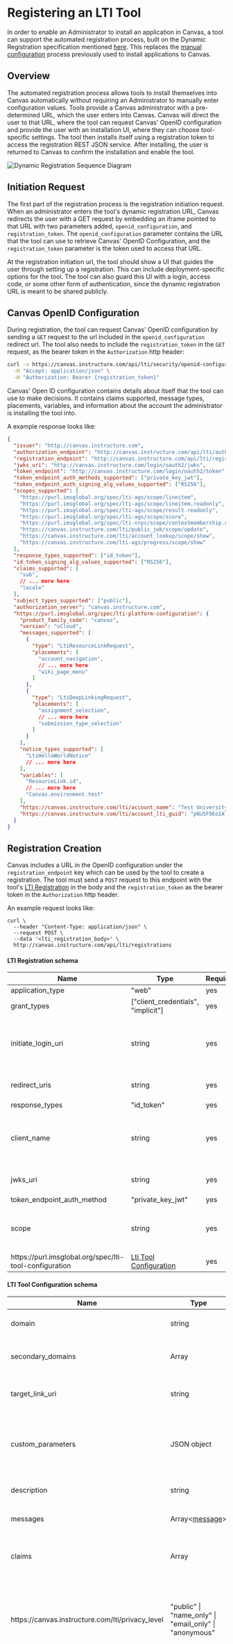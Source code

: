 # Registering an LTI Tool

<!-- Introduction & motivation -->

In order to enable an Administrator to install an application in Canvas, a tool can support the
automated registration process, built on the Dynamic Registration specification mentioned
[here](https://www.imsglobal.org/activity/learning-tools-interoperability-lti%C2%AE). This
replaces the [manual configuration](file.lti_dev_key_config.html) process
previously used to install applications to Canvas.

<!-- Overview -->

## Overview

The automated registration process allows tools to install themselves into Canvas automatically
without requiring an Administrator to manually enter configuration values. Tools provide a Canvas
administrator with a pre-determined URL, which the user enters into Canvas. Canvas will direct the
user to that URL, where the tool can request Canvas' OpenID configuration and provide the user with
an installation UI, where they can choose tool-specific settings. The tool then installs itself using
a registration token to access the registration REST JSON service. After installing, the user is
returned to Canvas to confirm the installation and enable the tool.

<!-- Technical Diagram -->

![Dynamic Registration Sequence Diagram](./images/dynamic-registration-sequence-diagram.png)

<!-- Initiation Request -->

## Initiation Request

The first part of the registration process is the registration initiation request. When an administrator
enters the tool's dynamic registration URL, Canvas redirects the user with a GET request by embedding an
iframe pointed to that URL with two parameters added, `openid_configuration`, and `registration_token`.
The `openid_configuration` parameter contains the URL that the tool can use to retrieve Canvas' OpenID
Configuration, and the `registration_token` parameter is the token used to access that URL.

At the registration initiation url, the tool should show a UI that guides the user through setting up a registration. This
can include deployment-specific options for the tool. The tool can also guard this UI with a login, access
code, or some other form of authentication, since the dynamic registration URL is meant to be shared publicly.

<!-- Canvas OpenID Configuration -->

## Canvas OpenID Configuration

During registration, the tool can request Canvas' OpenID configuration by sending a `GET` request to the url
included in the `openid_configuration` redirect url. The tool also needs to include the `registration_token`
in the `GET` request, as the bearer token in the `Authorization` http header:

```sh
curl -v https://canvas.instructure.com/api/lti/security/openid-configuration \
  -H "Accept: application/json" \
  -H "Authorization: Bearer {registration_token}"
```

Canvas' Open ID configuration contains details about itself that the tool can use to make decisions. It contains
claims supported, message types, placements, variables, and information about the account the administrator is
installing the tool into.

A example response looks like:

```json
{
  "issuer": "http://canvas.instructure.com",
  "authorization_endpoint": "http://canvas.instructure.com/api/lti/authorize_redirect",
  "registration_endpoint": "http://canvas.instructure.com/api/lti/registrations",
  "jwks_uri": "http://canvas.instructure.com/login/oauth2/jwks",
  "token_endpoint": "http://canvas.instructure.com/login/oauth2/token",
  "token_endpoint_auth_methods_supported": ["private_key_jwt"],
  "token_endpoint_auth_signing_alg_values_supported": ["RS256"],
  "scopes_supported": [
    "https://purl.imsglobal.org/spec/lti-ags/scope/lineitem",
    "https://purl.imsglobal.org/spec/lti-ags/scope/lineitem.readonly",
    "https://purl.imsglobal.org/spec/lti-ags/scope/result.readonly",
    "https://purl.imsglobal.org/spec/lti-ags/scope/score",
    "https://purl.imsglobal.org/spec/lti-nrps/scope/contextmembership.readonly",
    "https://canvas.instructure.com/lti/public_jwk/scope/update",
    "https://canvas.instructure.com/lti/account_lookup/scope/show",
    "https://canvas.instructure.com/lti-ags/progress/scope/show"
  ],
  "response_types_supported": ["id_token"],
  "id_token_signing_alg_values_supported": ["RS256"],
  "claims_supported": [
    "sub",
    // ... more here
    "locale"
  ],
  "subject_types_supported": ["public"],
  "authorization_server": "canvas.instructure.com",
  "https://purl.imsglobal.org/spec/lti-platform-configuration": {
    "product_family_code": "canvas",
    "version": "vCloud",
    "messages_supported": [
      {
        "type": "LtiResourceLinkRequest",
        "placements": [
          "account_navigation",
          // ... more here
          "wiki_page_menu"
        ]
      },
      {
        "type": "LtiDeepLinkingRequest",
        "placements": [
          "assignment_selection",
          // ... more here
          "submission_type_selection"
        ]
      }
    ],
    "notice_types_supported": [
      "LtiHelloWorldNotice"
      // ... more here
    ],
    "variables": [
      "ResourceLink.id",
      // ... more here
      "Canvas.environment.test"
    ],
    "https://canvas.instructure.com/lti/account_name": "Test University",
    "https://canvas.instructure.com/lti/account_lti_guid": "pNu5F9EoIATW6XqZ33C5tiqomb7bFJ4IGWFoCFy6:canvas-lms"
  }
}
```

<!-- Registration Request -->

## Registration Creation

Canvas includes a URL in the OpenID configuration under the `registration_endpoint` key which can be used
by the tool to create a registration. The tool must send a `POST` request to this endpoint with the tool's
[LTI Registration](#lti-registration-schema) in the body and the `registration_token` as the bearer token
in the `Authorization` http header.

An example request looks like:

```shell
curl \
  --header "Content-Type: application/json" \
  --request POST \
  --data '<lti_registration_body>' \
  http://canvas.instructure.com/api/lti/registrations
```

#### LTI Registration schema

| Name                                                                | Type                                                     | Required | Description                                                                          |
| ------------------------------------------------------------------- | -------------------------------------------------------- | -------- | ------------------------------------------------------------------------------------ |
| application_type                                                    | "web"                                                    | yes      |                                                                                      |
| grant_types                                                         | ["client_credentials", "implicit"]                       | yes      |                                                                                      |
| initiate_login_uri                                                  | string                                                   | yes      | The url that Canvas should use to initiate an LTI launch request                     |
| redirect_uris                                                       | string                                                   | yes      | Any urls that the tool can launch to.                                                |
| response_types                                                      | "id_token"                                               | yes      |                                                                                      |
| client_name                                                         | string                                                   | yes      | The name of the tool as it will appear to Administrators maintaining the integration |
| jwks_uri                                                            | string                                                   | yes      | The url of the tool's JSON Web Key Set                                               |
| token_endpoint_auth_method                                          | "private_key_jwt"                                        | yes      |                                                                                      |
| scope                                                               | string                                                   | yes      | A space-separated list of scopes the tool requests access to.                        |
| ht<span>tps://</span>purl.imsglobal.org/spec/lti-tool-configuration | [Lti Tool Configuration](#lti-tool-configuration-schema) | yes      | none                                                                                 |

#### LTI Tool Configuration schema

| Name                                                          | Type                                                               | Required | Description                                                                                                                                                                                                                                                |
| ------------------------------------------------------------- | ------------------------------------------------------------------ | -------- | ---------------------------------------------------------------------------------------------------------------------------------------------------------------------------------------------------------------------------------------------------------- |
| domain                                                        | string                                                             | yes      | The primary domain used by this tool.                                                                                                                                                                                                                      |
| secondary_domains                                             | Array<string>                                                      | no       | Additional domains used by this tool.                                                                                                                                                                                                                      |
| target_link_uri                                               | string                                                             | yes      | The default launch url if not defined in a message                                                                                                                                                                                                         |
| custom_parameters                                             | JSON object                                                        | no       | Custom parameters to be included in each launch. Values must be a string                                                                                                                                                                                   |
| description                                                   | string                                                             | no       | A short description of the tool.                                                                                                                                                                                                                           |
| messages                                                      | Array<[message](#lti-message-schema)>                              | yes      | Messages supported by the tool.                                                                                                                                                                                                                            |
| claims                                                        | Array<string>                                                      | yes      | An array of claims to be included in each launch token.                                                                                                                                                                                                    |
| <span>https://</span>canvas.instructure.com/lti/privacy_level | "public" &#124; "name_only" &#124; "email_only" &#124; "anonymous" | no       | The tool's default privacy level, (determines the PII fields the tool is sent.) defaults to "anonymous"                                                                                                                                                    |
| <span>https://</span>canvas.instructure.com/lti/tool_id       | string                                                             | no       | This is a tool-provided value that can be anything, and tools often use it to correlate themselves across deployments. Same as the `tool_id` field within the `extensions` array in the [LTI 1.3 manual configuration](file.lti_dev_key_config.html) JSON. |

#### LTI Message schema

| Name                                                                              | Type                                                                                                     | Required | Description                                                                                                                                                                                                                                                                                                                                                                                     |
| --------------------------------------------------------------------------------- | -------------------------------------------------------------------------------------------------------- | -------- | ----------------------------------------------------------------------------------------------------------------------------------------------------------------------------------------------------------------------------------------------------------------------------------------------------------------------------------------------------------------------------------------------- |
| type                                                                              | "LtiResourceLinkRequest" &#124; "LtiDeepLinkingRequest"                                                  | yes      | The message type.                                                                                                                                                                                                                                                                                                                                                                               |
| target_link_uri                                                                   | string                                                                                                   | no       | The URL to launch to.                                                                                                                                                                                                                                                                                                                                                                           |
| label                                                                             | string                                                                                                   | no       | The user-facing label to show when launching a tool.                                                                                                                                                                                                                                                                                                                                            |
| icon_uri                                                                          | string                                                                                                   | no       | URL to an icon that will be added to the link (only for applicable placements)                                                                                                                                                                                                                                                                                                                  |
| custom_parameters                                                                 | JSON object                                                                                              | no       | Custom parameters to be included in each launch. Values must be a string                                                                                                                                                                                                                                                                                                                        |
| placements                                                                        | Array<string>                                                                                            | no       | An array of placements to apply to this launch                                                                                                                                                                                                                                                                                                                                                  |
| ht<span>tps://</span>canvas.instructure.com/lti/course_navigation/default_enabled | boolean                                                                                                  | no       | Only applies if the placement is "course_navigation". If false, the tool will not appear in the course navigation bar, but can still be re-enabled by admins and teachers. Defaults to 'true'. See the "default" setting as discussed in the [Navigation Tools](file.navigation_tools.html#settings) docs.                                                                                      |
| ht<span>tps://</span>canvas.instructure.com/lti/visibility                        | "admins" &#124; "members" &#124; "public"                                                                | no       | Determines what users can see a link to launch this message. The "admins" value indicates users that can manage the link can see it, which for the Global Navigation placement means administrators, but in courses means administrators and instructors. The "members" value indicates that any member of the context the link appears in can see the link, and "public" means visible to all. |
| ht<span>tps://</span>canvas.instructure.com/lti/launch_height                     | string &#124; number                                                                                     | no       | Specifies the height of the iframe the tool will be embedded in.                                                                                                                                                                                                                                                                                                                                |
| ht<span>tps://</span>canvas.instructure.com/lti/launch_width                      | string &#124; number                                                                                     | no       | Specifies the width of the iframe the tool will be embedded in.                                                                                                                                                                                                                                                                                                                                 |
| ht<span>tps://</span>canvas.instructure.com/lti/display_type                      | "default" &#124; "full_width" &#124; "full_width_in_context" &#124; "in_nav_context" &#124; "borderless" | no       | Specifies how to launch the tool. See the [Navigation Tools Settings](file.navigation_tools.html#settings) docs for details on each option.                                                                                                                                                                                                                                                     |
example LTI Registration body:

```json
{
  "application_type": "web",
  "client_name": "Lti Tool",
  "client_uri": "http://tool.com",
  "grant_types": ["client_credentials", "implicit"],
  "jwks_uri": "http://tool.com/jwks",
  "initiate_login_uri": "http://tool.com/login",
  "redirect_uris": ["http://tool.com/launch"],
  "response_types": ["id_token"],
  "scope": "https://purl.imsglobal.org/spec/lti-nrps/scope/contextmembership.readonly https://purl.imsglobal.org/spec/lti-ags/scope/lineitem.readonly",
  "token_endpoint_auth_method": "private_key_jwt",
  "logo_uri": "http://tool.com/icon.svg",
  "https://purl.imsglobal.org/spec/lti-tool-configuration": {
    "claims": [
      "sub",
      "iss",
      "name",
      "given_name",
      "family_name",
      "nickname",
      "picture",
      "email",
      "locale"
    ],
    "custom_parameters": {},
    "domain": "tool.com",
    "messages": [
      {
        "type": "LtiResourceLinkRequest",
        "icon_uri": "http://tool.com/icon.svg",
        "label": "Lti Tool",
        "custom_parameters": {
          "foo": "bar",
          "context_id": "$Context.id"
        },
        "placements": ["course_navigation"],
        "roles": [],
        "target_link_uri": "http://tool.com/launch?placement=course_navigation"
      }
    ],
    "target_link_uri": "http://tool.com/launch",
    "https://canvas.instructure.com/lti/tool_id": "toolid-123",
    "https://canvas.instructure.com/lti/privacy_level": "public"
  }
}
```

#### Registration Response

Upon successful creation, the registration endpoint will respond with the created registration, along with an additional field, `client_id`:

```json
{
  "application_type": "web",
  "client_name": "Lti Tool",
  ...
  "client_id": "10000000000001"
}
```

The tool will use this `client_id` when requesting tokens and accessing LTI Services.

#### Returning the Administrator to Canvas

After the registration is created successfully, the tool should return the user to Canvas by sending a post message to the parent Canvas window:

```js
window.parent.postMessage({subject: 'org.imsglobal.lti.close'}, '*')
```

Canvas will listen for this message and close the iframe, presenting the user with a summary of the registration the tool returned. The administrator will then be able to make some modifications to the registration. It's important to note that these modifications may alter how the tool is finally configured and launched. For example, the tool may request a certain number of scopes, but the administrator could restrict access to certain scopes. The tool should detect this and warn the user if modifications need to be made to the configuration.
